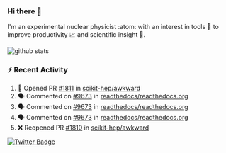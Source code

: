### Hi there 👋 

I'm an experimental nuclear physicist :atom: with an interest in tools :wrench: to improve productivity :chart_with_upwards_trend: and scientific insight :telescope:.

![github stats](https://github-readme-stats.vercel.app/api?username=agoose77&show_icons=true&hide_rank=true&hide_title=true&bg_color=30,e76445,904e95&text_color=efe3ec&icon_color=efe3ec)
<!--
**agoose77/agoose77** is a ✨ _special_ ✨ repository because its `README.md` (this file) appears on your GitHub profile.

Here are some ideas to get you started:

- 🔭 I’m currently working on ...
- 🌱 I’m currently learning ...
- 👯 I’m looking to collaborate on ...
- 🤔 I’m looking for help with ...
- 💬 Ask me about ...
- 📫 How to reach me: ...
- 😄 Pronouns: ...
- ⚡ Fun fact: ...
-->

### :zap: Recent Activity
<!--START_SECTION:activity-->
1. 💪 Opened PR [#1811](https://github.com/scikit-hep/awkward/pull/1811) in [scikit-hep/awkward](https://github.com/scikit-hep/awkward)
2. 🗣 Commented on [#9673](https://github.com/readthedocs/readthedocs.org/issues/9673) in [readthedocs/readthedocs.org](https://github.com/readthedocs/readthedocs.org)
3. 🗣 Commented on [#9673](https://github.com/readthedocs/readthedocs.org/issues/9673) in [readthedocs/readthedocs.org](https://github.com/readthedocs/readthedocs.org)
4. 🗣 Commented on [#9673](https://github.com/readthedocs/readthedocs.org/issues/9673) in [readthedocs/readthedocs.org](https://github.com/readthedocs/readthedocs.org)
5. ❌ Reopened PR [#1810](https://github.com/scikit-hep/awkward/pull/1810) in [scikit-hep/awkward](https://github.com/scikit-hep/awkward)
<!--END_SECTION:activity-->


[![Twitter Badge](https://img.shields.io/twitter/follow/agoose77?style=flat-square&logo=Twitter&logoColor=white&color=cornflowerblue)](https://twitter.com/agoose77)
